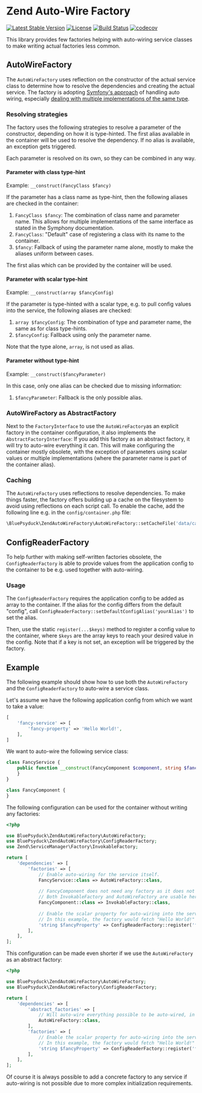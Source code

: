 # Zend Auto-Wire Factory

[![Latest Stable Version](https://poser.pugx.org/bluepsyduck/zend-autowire-factory/v/stable)](https://packagist.org/packages/bluepsyduck/zend-autowire-factory) 
[![License](https://poser.pugx.org/bluepsyduck/zend-autowire-factory/license)](https://packagist.org/packages/bluepsyduck/zend-autowire-factory) 
[![Build Status](https://travis-ci.com/BluePsyduck/zend-autowire-factory.svg?branch=master)](https://travis-ci.com/BluePsyduck/zend-autowire-factory) 
[![codecov](https://codecov.io/gh/bluepsyduck/zend-autowire-factory/branch/master/graph/badge.svg)](https://codecov.io/gh/bluepsyduck/zend-autowire-factory)

This library provides few factories helping with auto-wiring service classes to make writing actual factories less
common. 

## AutoWireFactory

The `AutoWireFactory` uses reflection on the constructor of the actual service class to determine how to resolve the
dependencies and creating the actual service. The factory is adopting 
[Symfony's approach](https://symfony.com/doc/current/service_container/autowiring.html) of handling auto wiring,
especially [dealing with multiple implementations of the same type](https://symfony.com/doc/current/service_container/autowiring.html#dealing-with-multiple-implementations-of-the-same-type).

### Resolving strategies

The factory uses the following strategies to resolve a parameter of the constructor, depending on how it is type-hinted.
The first alias available in the container will be used to resolve the dependency. If no alias is available, an 
exception gets triggered.

Each parameter is resolved on its own, so they can be combined in any way.

#### Parameter with class type-hint

Example: ```__construct(FancyClass $fancy)```

If the parameter has a class name as type-hint, then the following aliases are checked in the container:

1. `FancyClass $fancy`: The combination of class name and parameter name. This allows for multiple implementations of
   the same interface as stated in the Symphony documentation.
2. `FancyClass`: "Default" case of registering a class with its name to the container.
3. `$fancy`: Fallback of using the parameter name alone, mostly to make the aliases uniform between cases.

The first alias which can be provided by the container will be used.

#### Parameter with scalar type-hint

Example: ```__construct(array $fancyConfig)```

If the parameter is type-hinted with a scalar type, e.g. to pull config values into the service, the following aliases
are checked:

1. `array $fancyConfig`: The combination of type and parameter name, the same as for class type-hints.
2. `$fancyConfig`: Fallback using only the parameter name. 

Note that the type alone, `array`, is not used as alias.

#### Parameter without type-hint

Example: ```__construct($fancyParameter)```

In this case, only one alias can be checked due to missing information:

1. `$fancyParameter`: Fallback is the only possible alias. 

### AutoWireFactory as AbstractFactory

Next to the `FactoryInterface` to use the `AutoWireFactory`as an explicit factory in the container configuration,
it also implements the `AbstractFactoryInterface`: If you add this factory as an abstract factory, it will try
to auto-wire everything it can. This will make configuring the container mostly obsolete, with the exception of 
parameters using scalar values or multiple implementations (where the parameter name is part of the container alias).

### Caching

The `AutoWireFactory` uses reflections to resolve dependencies. To make things faster, the factory offers building up
a cache on the filesystem to avoid using reflections on each script call. To enable the cache, add the following line
e.g. in the `config/container.php` file:

```php
\BluePsyduck\ZendAutoWireFactory\AutoWireFactory::setCacheFile('data/cache/autowire-factory.cache.php');
```

## ConfigReaderFactory

To help further with making self-written factories obsolete, the `ConfigReaderFactory` is able to provide values from
the application config to the container to be e.g. used together with auto-wiring.

### Usage

The `ConfigReaderFactory` requires the application config to be added as array to the container. If the alias for the
config differs from the default "config", call `ConfigReaderFactory::setDefaultConfigAlias('yourAlias')` to set the
alias.

Then, use the static `register(...$keys)` method to register a config value to the container, where `$keys` are the
array keys to reach your desired value in the config. Note that if a key is not set, an exception will be triggered
by the factory.

## Example

The following example should show how to use both the `AutoWireFactory` and the `ConfigReaderFactory` to auto-wire a
service class.

Let's assume we have the following application config from which we want to take a value:

```php
[
    'fancy-service' => [
        'fancy-property' => 'Hello World!',
    ],
]
``` 

We want to auto-wire the following service class:

```php
class FancyService {
    public function __construct(FancyComponent $component, string $fancyProperty) {
    }
}

class FancyComponent {
}
```

The following configuration can be used for the container without writing any factories:

```php
<?php 

use BluePsyduck\ZendAutoWireFactory\AutoWireFactory;
use BluePsyduck\ZendAutoWireFactory\ConfigReaderFactory;
use Zend\ServiceManager\Factory\InvokableFactory;

return [
    'dependencies' => [
        'factories' => [
            // Enable auto-wiring for the service itself.
            FancyService::class => AutoWireFactory::class,
            
            // FancyComponent does not need any factory as it does not have a constructor.
            // Both InvokableFactory and AutoWireFactory are usable here.
            FancyComponent::class => InvokableFactory::class,
            
            // Enable the scalar property for auto-wiring into the service.
            // In this example, the factory would fetch "Hello World!" from the config.
            'string $fancyProperty' => ConfigReaderFactory::register('fancy-service', 'fancy-property'),
        ],
    ],
];
```

This configuration can be made even shorter if we use the `AutoWireFactory` as an abstract factory:

```php
<?php 

use BluePsyduck\ZendAutoWireFactory\AutoWireFactory;
use BluePsyduck\ZendAutoWireFactory\ConfigReaderFactory;

return [
    'dependencies' => [
        'abstract_factories' => [
            // Will auto-wire everything possible to be auto-wired, in our case both FancyService and FancyComponent.
            AutoWireFactory::class,
        ],
        'factories' => [
            // Enable the scalar property for auto-wiring into the service.
            // In this example, the factory would fetch "Hello World!" from the config.
            'string $fancyProperty' => ConfigReaderFactory::register('fancy-service', 'fancy-property'),
        ],
    ],
];
```

Of course it is always possible to add a concrete factory to any service if auto-wiring is not possible due to more 
complex initialization requirements.
